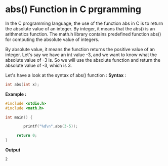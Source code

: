 # abs() Function in C prgramming

In the C programming language, the use of the function abs in C is to return the absolute value of an integer. By integer, it means that the abs() is an arithmetics function. The math.h library contains predefined function abs() for computing the absolute value of integers.

By absolute value, it means the function returns the positive value of an integer. Let's say we have an int value -3, and we want to know what the absolute value of -3 is. So we will use the absolute function and return the absolute value of -3, which is 3.

Let's have a look at the syntax of abs() function :
**Syntax** :

```c
int abs(int x);

```

**Example :** 
```c
#include <stdio.h>
#include <math.h>

int main() {

        printf("%d\n",abs(3-5));

     return 0;
}

```

**Output**
```
2
```
